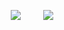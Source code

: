 <p align="center">
  <img src="https://media.giphy.com/media/bh9J5EYCMPiBXzVGtG/giphy.gif"> &nbsp; &nbsp; &nbsp; &nbsp; <img src="https://media.giphy.com/media/uONRH6N58fBch4iRz2/giphy.gif">
</p>
